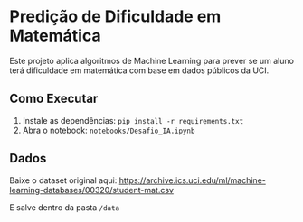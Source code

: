 # Predição de Dificuldade em Matemática

Este projeto aplica algoritmos de Machine Learning para prever se um aluno terá dificuldade em matemática com base em dados públicos da UCI.

## Como Executar
1. Instale as dependências: `pip install -r requirements.txt`
2. Abra o notebook: `notebooks/Desafio_IA.ipynb`

## Dados
Baixe o dataset original aqui:
https://archive.ics.uci.edu/ml/machine-learning-databases/00320/student-mat.csv

E salve dentro da pasta `/data`
